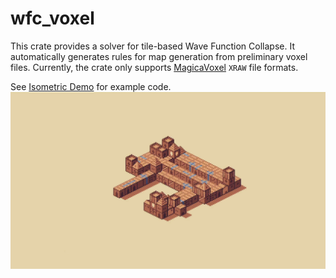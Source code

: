 # wfc_voxel
This crate provides a solver for tile-based Wave Function Collapse. It automatically generates rules for map generation from preliminary voxel files. 
Currently, the crate only supports [MagicaVoxel](https://ephtracy.github.io/) `XRAW` file formats.

See [Isometric Demo](https://github.com/BonsonW/wfc_voxel) for example code.
![Preview](https://github.com/BonsonW/wfc_voxel/blob/master/assets/preview.gif)